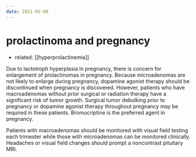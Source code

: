 ```yaml
---
date: 2021-02-08
---
```


# prolactinoma and pregnancy

- related: [[hyperprolactinemia]]

<!-- prolactionoma management in pregnancy -->

Due to lactotroph hyperplasia in pregnancy, there is concern for enlargement of prolactinomas in pregnancy. Because microadenomas are not likely to enlarge during pregnancy, dopamine agonist therapy should be discontinued when pregnancy is discovered. However, patients who have macroadenomas without prior surgical or radiation therapy have a significant risk of tumor growth. Surgical tumor debulking prior to pregnancy or dopamine agonist therapy throughout pregnancy may be required in these patients. Bromocriptine is the preferred agent in pregnancy.

Patients with macroadenomas should be monitored with visual field testing each trimester while those with microadenomas can be monitored clinically. Headaches or visual field changes should prompt a noncontrast pituitary MRI.
